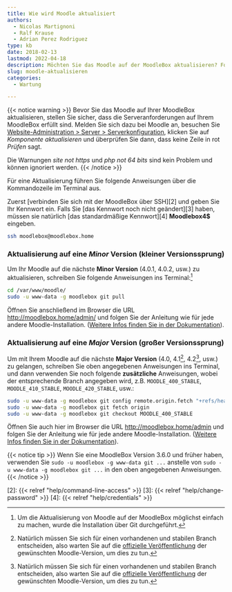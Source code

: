 ```yaml
---
title: Wie wird Moodle aktualisiert
authors:
  - Nicolas Martignoni
  - Ralf Krause
  - Adrian Perez Rodriguez
type: kb
date: 2018-02-13
lastmod: 2022-04-18
description: Möchten Sie das Moodle auf der MoodleBox aktualisieren? Folgen Sie diese Anweisungen.
slug: moodle-aktualisieren
categories:
  - Wartung

---
```

{{< notice warning >}}
Bevor Sie das Moodle auf Ihrer MoodleBox aktualisieren, stellen Sie sicher, dass die Serveranforderungen auf Ihrem MoodleBox erfüllt sind. Melden Sie sich dazu bei Moodle an, besuchen Sie [Website-Administration > Server > Serverkonfiguration](http://moodlebox.home/admin/environment.php), klicken Sie auf _Komponente aktualisieren_ und überprüfen Sie dann, dass keine Zeile in rot _Prüfen_ sagt.

Die Warnungen _site not https_ und _php not 64 bits_ sind kein Problem und können ignoriert werden.
{{< /notice >}}

Für eine Aktualisierung führen Sie folgende Anweisungen über die Kommandozeile im Terminal aus.

Zuerst [verbinden Sie sich mit der MoodleBox über SSH][2] und geben Sie Ihr Kennwort ein. Falls Sie [das Kennwort noch nicht geändert][3] haben, müssen sie natürlich [das standardmäßige Kennwort][4] __Moodlebox4$__ eingeben.

```bash
ssh moodlebox@moodlebox.home
```

### Aktualisierung auf eine _Minor_ Version (kleiner Versionssprung)

Um Ihr Moodle auf die nächste __Minor Version__ (4.0.1, 4.0.2, usw.) zu aktualisieren, schreiben Sie folgende Anweisungen ins Terminal:[^git]

```bash
cd /var/www/moodle/
sudo -u www-data -g moodlebox git pull
```

Öffnen Sie anschließend im Browser die URL http://moodlebox.home/admin/ und folgen Sie der Anleitung wie für jede andere Moodle-Installation. ([Weitere Infos finden Sie in der Dokumentation][update]).

### Aktualisierung auf eine _Major_ Version (großer Versionssprung)

Um mit Ihrem Moodle auf die nächste __Major Version__ (4.0, 4.1[^future], 4.2[^future], usw.) zu gelangen, schreiben Sie oben angegebenen Anweisungen ins Terminal, und dann verwenden Sie noch folgende __zusätzliche__ Anweisungen, wobei der entsprechende Branch angegeben wird, z.B. `MOODLE_400_STABLE`, `MOODLE_410_STABLE`, `MOODLE_420_STABLE`, usw.:

```bash
sudo -u www-data -g moodlebox git config remote.origin.fetch "+refs/heads/*:refs/remotes/origin/*"
sudo -u www-data -g moodlebox git fetch origin
sudo -u www-data -g moodlebox git checkout MOODLE_400_STABLE
```

Öffnen Sie auch hier im Browser die URL http://moodlebox.home/admin und folgen Sie der Anleitung wie für jede andere Moodle-Installation. ([Weitere Infos finden Sie in der Dokumentation][update]).

{{< notice tip >}}
Wenn Sie eine MoodleBox Version 3.6.0 und früher haben, verwenden Sie `sudo -u moodlebox -g www-data git ...` anstelle von `sudo -u www-data -g moodlebox git ...` in den oben angegebenen Anweisungen.
{{< /notice >}}

 [update]: https://docs.moodle.org/de/Aktualisierung_von_Moodle
 [2]: {{< relref "help/command-line-access" >}}
 [3]: {{< relref "help/change-password" >}}
 [4]: {{< relref "help/credentials" >}}

 [^git]: Um die Aktualisierung von Moodle auf der MoodleBox möglichst einfach zu machen, wurde die Installation über Git durchgeführt.
 [^future]: Natürlich müssen Sie sich für einen vorhandenen und stabilen Branch entscheiden, also warten Sie auf die [offizielle Veröffentlichung](https://docs.moodle.org/dev/Releases#General_release_calendar) der gewünschten Moodle-Version, um dies zu tun.
